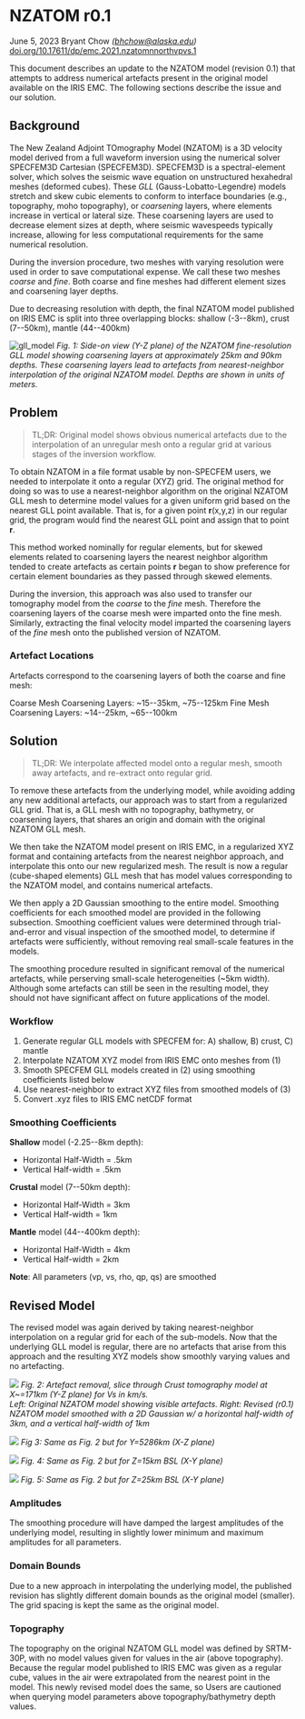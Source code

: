 # NZATOM r0.1

June 5, 2023 
Bryant Chow *(bhchow@alaska.edu)*  
[doi.org/10.17611/dp/emc.2021.nzatomnnorthvpvs.1](https://doi.org/10.17611/dp/emc.2021.nzatomnnorthvpvs.1)

This document describes an update to the NZATOM model (revision 0.1) that 
attempts to address numerical artefacts present in the original model available
on the IRIS EMC. The following sections describe the issue and our solution.

## Background

The New Zealand Adjoint TOmography Model (NZATOM) is a 3D velocity model 
derived from a full waveform inversion using the numerical solver SPECFEM3D
Cartesian (SPECFEM3D). SPECFEM3D is a spectral-element solver, which solves 
the seismic wave equation on unstructured hexahedral meshes (deformed cubes). 
These *GLL* (Gauss-Lobatto-Legendre) models stretch and skew cubic elements to
conform to interface boundaries (e.g., topography, moho topography), or 
*coarsening* layers, where elements increase in vertical or lateral size. These
coarsening layers are used to decrease element sizes at depth, where seismic 
wavespeeds typically increase, allowing for less computational requirements
for the same numerical resolution. 

During the inversion procedure, two meshes with varying resolution were used
in order to save computational expense. We call these two meshes *coarse* 
and *fine*. Both coarse and fine meshes had different element sizes and
coarsening layer depths.

Due to decreasing resolution with depth, the final NZATOM model published on 
IRIS EMC is split into three overlapping blocks: shallow (-3--8km), 
crust (7--50km), mantle (44--400km)

![gll_model](https://user-images.githubusercontent.com/23055374/243476592-4078655a-1bef-48de-9341-9b6e1de34b37.png)
*Fig. 1: Side-on view (Y-Z plane) of the NZATOM fine-resolution GLL model showing coarsening layers at approximately 25km and 90km depths.
These coarsening layers lead to artefacts from nearest-neighbor interpolation of the original NZATOM model. Depths are shown in units of meters.*

## Problem

> TL;DR: Original model shows obvious numerical artefacts due to the 
  interpolation of an unregular mesh onto a regular grid at various stages 
  of the inversion workflow.

To obtain NZATOM in a file format usable by non-SPECFEM users, we needed to 
interpolate it onto a regular (XYZ) grid. The original method for doing so
was to use a nearest-neighbor algorithm on the original NZATOM GLL mesh to 
determine model values for a given uniform grid based on the nearest GLL point
available. That is, for a given point **r**(x,y,z) in our regular grid, the 
program would find the nearest GLL point and assign that to point **r**.

This method worked nominally for regular elements, but for skewed elements 
related to coarsening layers the nearest neighbor algorithm tended to create
artefacts as certain points **r** began to show preference for certain element
boundaries as they passed through skewed elements.

During the inversion, this approach was also used to transfer our tomography 
model from the *coarse* to the *fine* mesh. Therefore the coarsening layers
of the coarse mesh were imparted onto the fine mesh. Similarly, extracting the
final velocity model imparted the coarsening layers of the *fine* mesh onto 
the published version of NZATOM.

### Artefact Locations

Artefacts correspond to the coarsening layers of both the coarse and fine mesh:

Coarse Mesh Coarsening Layers: ~15--35km, ~75--125km
Fine Mesh Coarsening Layers: ~14--25km, ~65--100km

## Solution

> TL;DR: We interpolate affected model onto a regular mesh, smooth away 
  artefacts, and re-extract onto regular grid.

To remove these artefacts from the underlying model, while avoiding adding any
new additional artefacts, our approach was to start from a regularized GLL grid.
That is, a GLL mesh with no topography, bathymetry, or coarsening layers, that
shares an origin and domain with the original NZATOM GLL mesh.

We then take the NZATOM model present on IRIS EMC, in a regularized XYZ format 
and containing artefacts from the nearest neighbor approach, and interpolate 
this onto our new regularized mesh. The result is now a regular (cube-shaped
elements) GLL mesh that has model values corresponding to the NZATOM model, and
contains numerical artefacts.

We then apply a 2D Gaussian smoothing to the entire model. Smoothing 
coefficients for each smoothed model are provided in the following subsection.
Smoothing coefficient values were determined through trial-and-error and visual 
inspection of the smoothed model, to determine if artefacts were sufficiently,
without removing real small-scale features in the models. 

The smoothing procedure resulted in significant removal of the numerical 
artefacts, while perserving small-scale heterogeneities (~5km width). Although
some artefacts can still be seen in the resulting model, they should not have
significant affect on future applications of the model. 

### Workflow

1. Generate regular GLL models with SPECFEM for: A) shallow, B) crust, C) mantle
2. Interpolate NZATOM XYZ model from IRIS EMC onto meshes from (1)
3. Smooth SPECFEM GLL models created in (2) using smoothing coefficients listed below
4. Use nearest-neighbor to extract XYZ files from smoothed models of (3)
5. Convert .xyz files to IRIS EMC netCDF format


### Smoothing Coefficients

**Shallow** model (-2.25--8km depth):
- Horizontal Half-Width = .5km
- Vertical Half-width = .5km

**Crustal** model (7--50km depth):
- Horizontal Half-Width = 3km
- Vertical Half-width = 1km

**Mantle** model (44--400km depth):
- Horizontal Half-Width = 4km
- Vertical Half-width = 2km

**Note**: All parameters (vp, vs, rho, qp, qs) are smoothed

## Revised Model

The revised model was again derived by taking nearest-neighbor interpolation 
on a regular grid for each of the sub-models. Now that the underlying GLL model
is regular, there are no artefacts that arise from this approach and the 
resulting XYZ models show smoothly varying values and no artefacting. 

![](https://user-images.githubusercontent.com/23055374/243476681-43106c92-1742-4274-ba4b-2b60f9b4a308.png)
*Fig. 2: Artefact removal, slice through Crust tomography model at X~=171km (Y-Z plane) for Vs in km/s.  
Left: Original NZATOM model showing visible artefacts. Right: Revised (r0.1) NZATOM model smoothed with a 2D Gaussian 
w/ a horizontal half-width of 3km, and a vertical half-width of 1km*

![](https://user-images.githubusercontent.com/23055374/243476805-b3c5fe04-0ca2-4bb1-aa22-b4bfe5950441.png)
*Fig 3: Same as Fig. 2 but for Y=5286km (X-Z plane)*

![](https://user-images.githubusercontent.com/23055374/243476867-11fed8bd-b85b-4501-9bd6-bfc245923d64.png)
*Fig. 4: Same as Fig. 2 but for Z=15km BSL (X-Y plane)*

![](https://user-images.githubusercontent.com/23055374/243477033-7363b743-3cc4-4f57-b173-4996926922c2.png)
*Fig. 5: Same as Fig. 2 but for Z=25km BSL (X-Y plane)*


### Amplitudes

The smoothing procedure will have damped the largest amplitudes of the 
underlying model, resulting in slightly lower minimum and maximum amplitudes for 
all parameters.

### Domain Bounds

Due to a new approach in interpolating the underlying model, the published 
revision has slightly different domain bounds as the original model (smaller). 
The grid spacing is kept the same as the original model.

### Topography

The topography on the original NZATOM GLL model was defined by SRTM-30P, with 
no model values given for values in the air (above topography). Because the 
regular model published to IRIS EMC was given as a regular cube, values in the 
air were extrapolated from the nearest point in the model. This newly revised 
model does the same, so Users are cautioned when querying model parameters above 
topography/bathymetry depth values.

